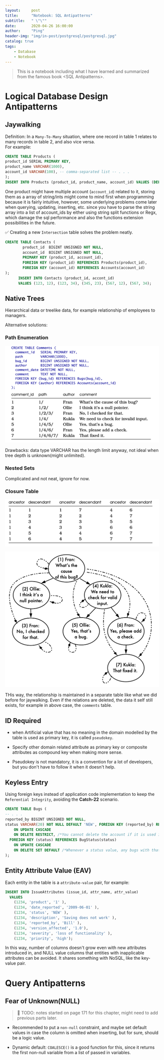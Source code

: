 ```yaml
---
layout:     post
title:      "Notebook: SQL Antipatterns"
subtitle:   " \"\""
date:       2020-04-26 16:00:00
author:     "Ping"
header-img: "img/in-post/postgresql/postgresql.jpg"
catalog: true
tags:
    - Database
    - Notebook
---
```


> This is a notebook including what I have learned and summarized from the famous book \<SQL Antipatterns>.

# Logical Database Design Antipatterns

## Jaywalking

Definition: In a `Many-To-Many` situation, where one record in table 1 relates to many records in table 2, and also vice versa.    
For example:

```sql
CREATE TABLE Products (
product_id SERIAL PRIMARY KEY,
product_name VARCHAR(1000),
account_id VARCHAR(100), -- comma-separated list -- . . .
);
INSERT INTO Products (product_id, product_name, account_id) VALUES (DEFAULT, 'Visual TurboBuilder', '12,34');
```
One product might have multiple account (`account_id`) related to it, storing them as a array of string/ints might come to mind first when programming because it is fairly intuitive, however, some underlying problems come later when querying, updating, inserting, etc. since you have to parse the string array into a list of account_ids by either using string split functions or Regx, which damage the sql performance and also the functions extension possibilities in the future.

✅
Creating a new `Intersection` table solves the problem neatly.

```sql
CREATE TABLE Contacts (
        product_id  BIGINT UNSIGNED NOT NULL,
        account_id  BIGINT UNSIGNED NOT NULL,
        PRIMARY KEY (product_id, account_id),
        FOREIGN KEY (product_id) REFERENCES Products(product_id),
        FOREIGN KEY (account_id) REFERENCES Accounts(account_id)
);
      INSERT INTO Contacts (product_id, accont_id)
      VALUES (123, 12), (123, 34), (345, 23), (567, 12), (567, 34);
```

## Native Trees

Hierarchical data or treelike data, for example relationship of employees to managers.   

Alternative solutions:

### Path Enumeration
![pic](/img/in-post/sql_antipatterns/path_enumeration.jpg)

Drawbacks: data type VARCHAR has the length limit anyway, not ideal when tree depth is unknown(might unlimited). 

### Nested Sets
Complicated and not neat, ignore for now.

### Closure Table

![pic1](/img/in-post/sql_antipatterns/closure_table_1.jpg)

![pic2](/img/in-post/sql_antipatterns/closure_table_2.jpg)

THis way, the relationship is maintained in a separate table like what we did before for jaywalking. Even if the relations are deleted, the data it self still exists, for example in above case, the `comments` table.  

## ID Required

* when Artificial value that has no meaning in the domain modelled by the table is used as primary key, it is called `pseudokey`.

* Specify other domain related attribute as primary key or composite attributes as compound key when making more sense.

* Pseudokey is not mandatory, it is a convention for a lot of developers, but you don't have to follow it when it doesn't help.

## Keyless Entry

Using foreign keys instead of application code implementation to keep the `Referential Integrity`, avoiding the __Catch-22__ scenario.

```sql
CREATE TABLE Bugs (
-- . . .
reported_by BIGINT UNSIGNED NOT NULL,
status VARCHAR(20) NOT NULL DEFAULT 'NEW', FOREIGN KEY (reported_by) REFERENCES Accounts(account_id)
    ON UPDATE CASCADE
    ON DELETE RESTRICT, /*You cannot delete the account if it is used in Bugs table.*/
  FOREIGN KEY (status) REFERENCES BugStatus(status)
    ON UPDATE CASCADE
    ON DELETE SET DEFAULT /*Whenever a status value, any bugs with that status automatically reset to default.*/
);
```

## Entity Attribute Value (EAV)

Each entity in the table is a `attribute-value` pair, for example:

```sql
INSERT INTO IssueAttributes (issue_id, attr_name, attr_value)
  VALUES
    (1234, 'product', '1' ),
    (1234, 'date_reported', '2009-06-01' ),
    (1234, 'status', 'NEW' ),
    (1234, 'description', 'Saving does not work' ),
    (1234, 'reported_by', 'Bill' ),
    (1234, 'version_affected', '1.0'),
    (1234, 'severity', 'loss of functionality' ),
    (1234, 'priority', 'high');
```

In this way, number of columns doesn't grow even with new attributes introduced in, and NULL value columns that entities with inapplicable attributes can be avoided. It shares something with NoSQL, like the key-value pair.  



# Query Antipatterns

## Fear of Unknown(NULL)

> :white_square_button:   TODO: notes started on page 171 for this chapter, might need to add previous parts later. 

* Recommended to put a `non-null` constraint, and maybe set default values in case the column is omitted when inserting, but for sure, should be a logic value.

* Dynamic default: `COALESCE()` is a good function for this, since it returns the first non-null variable from a list of passed in variables.
